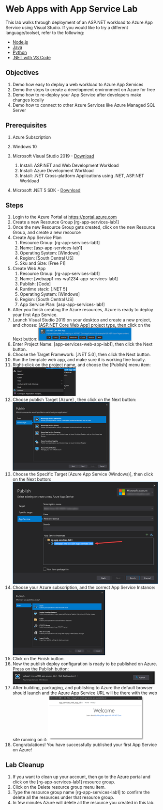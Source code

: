 # Web Apps with App Service Lab

This lab walks through deployment of an ASP.NET workload to Azure App Service using Visual Studio. If you would like to try a different language/toolset, refer to the following:
* [Node.js](https://docs.microsoft.com/en-us/azure/app-service/quickstart-nodejs?pivots=platform-linux)
* [Java](https://docs.microsoft.com/en-us/azure/app-service/quickstart-java?tabs=javase&pivots=platform-linux)
* [Python](https://docs.microsoft.com/en-us/azure/app-service/quickstart-python?tabs=bash&pivots=python-framework-flask)
* [.NET with VS Code](https://docs.microsoft.com/en-us/azure/app-service/quickstart-dotnetcore?tabs=netcore31&pivots=development-environment-vscode)

## Objectives
1.	Demo how easy to deploy a web workload to Azure App Services
1.	Demo the steps to create a development environment on Azure for free
1.	Demo how to re-deploy your App Service after developers make changes locally
1.	Demo how to connect to other Azure Services like Azure Managed SQL Server


## Prerequisites
1. Azure Subscription
1. Windows 10
1. Microsoft Visual Studio 2019 - [Download](https://visualstudio.microsoft.com/downloads/)
    1. Install: ASP.NET and Web Development Workload
    1. Install: Azure Development Workload
    1.	Install: .NET Cross-platform Applications using .NET, ASP.NET Workload
 
4. Microsoft .NET 5 SDK - [Download](https://dotnet.microsoft.com/download/dotnet/5.0)

## Steps
1. Login to the Azure Portal at https://portal.azure.com
1. Create a new Resource Group [rg-app-services-lab1]
1. Once the new Resource Group gets created, click on the new Resource Group, and create a new resource 
1. Create App Service Plan 
    1. Resource Group: [rg-app-services-lab1]
    1. Name: [asp-app-services-lab1]
    1. Operating System: [Windows]
    1. Region: [South Central US]
    1. Sku and Size: [Free F1]
1.	Create Web App 
    1. Resource Group: [rg-app-services-lab1]
    1. Name: [webapp1-ms-wa1234-app-services-lab1]
    1. Publish: [Code]
    1. Runtime stack: [.NET 5]
    1. Operating System: [Windows]
    1. Region: [South Central US]
    1. App Service Plan: [asp-app-services-lab1]
1.	After you finish creating the Azure resources, Azure is ready to deploy your first App Service.
1.	Launch Visual Studio 2019 on your desktop and create a new project, and choose:
[ASP.NET Core Web App] project type, then click on the Next button:
    ![ASP.NET Core Project Icon](images/create_asp_core.png)
1. Enter Project Name: [app-services-web-app-lab1], then click the Next button.
1. Choose the Target Framework: [.NET 5.0], then click the Next button.
1. Run the template web app, and make sure it is working fine locally.
1. Right-click on the project name, and choose the [Publish] menu item:
    ![Publish menu](images/publish.png)
1. Choose publish Target [Azure] , then click on the Next button:
    ![Publish target](images/publish_target.png)
1. Choose the Specific Target [Azure App Service (Windows)], then click on the Next button:
    ![Publish site](images/publish_app_service.png)
1. Choose your Azure subscription, and the correct App Service Instance:
    ![Publish options](images/publish_options.png)
1. Click on the Finish button.
1. Now the publish deploy configuration is ready to be published on Azure. Press on the Publish button:
    ![Publish](images/publish_to_app_service.png)
1. After building, packaging, and publishing to Azure the default browser should launch and the Azure App Service URL will be there with the web site running on it:
    ![View app](images/running_app.png)
1. Congratulations! You have successfully published your first App Service on Azure!

## Lab Cleanup	
1. If you want to clean up your account, then go to the Azure portal and click on the [rg-app-services-lab1] resource group.
1. Click on the Delete resource group menu item.
1. Type the resource group name [rg-app-services-lab1] to confirm the delete all the resources under that resource group. 
1. In few minutes Azure will delete all the resource you created in this lab.
